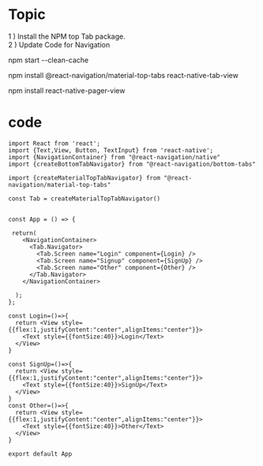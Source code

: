 # Topic

1 ) Install the NPM top Tab package. <br>
2 ) Update Code for Navigation<br>

npm start --clean-cache


npm install @react-navigation/material-top-tabs react-native-tab-view

npm install react-native-pager-view


# code 




    import React from 'react';
    import {Text,View, Button, TextInput} from 'react-native';
    import {NavigationContainer} from "@react-navigation/native"
    import {createBottomTabNavigator} from "@react-navigation/bottom-tabs"

    import {createMaterialTopTabNavigator} from "@react-navigation/material-top-tabs"

    const Tab = createMaterialTopTabNavigator()


    const App = () => {

     return(
        <NavigationContainer>
          <Tab.Navigator>
            <Tab.Screen name="Login" component={Login} />
            <Tab.Screen name="Signup" component={SignUp} />
            <Tab.Screen name="Other" component={Other} />
          </Tab.Navigator>
        </NavigationContainer>

      );
    };

    const Login=()=>{
      return <View style={{flex:1,justifyContent:"center",alignItems:"center"}}>
        <Text style={{fontSize:40}}>Login</Text>
      </View>
    }

    const SignUp=()=>{
      return <View style={{flex:1,justifyContent:"center",alignItems:"center"}}>
        <Text style={{fontSize:40}}>SignUp</Text>
      </View>
    }
    const Other=()=>{
      return <View style={{flex:1,justifyContent:"center",alignItems:"center"}}>
        <Text style={{fontSize:40}}>Other</Text>
      </View>
    }

    export default App
